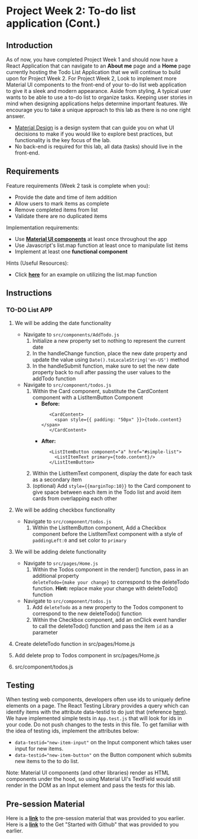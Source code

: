 # Project Week 2: To-do list application (Cont.)
## Introduction
As of now, you have completed Project Week 1 and should now have a React Application that can navigate to an **About me** page and a **Home** page currently hosting the Todo List Application that we will continue to build upon for Project Week 2. For Project Week 2, Look to implement more Material UI components to the front-end of your to-do list web application to give it a sleek and modern appearance. Aside from styling, A typical user wants to be able to use a to-do list to organize tasks. Keeping user stories in mind when designing applications helps determine important features. We encourage you to take a unique approach to this lab as there is no one right answer. 
- [Material Design](https://material.io/design/introduction) is a design system that can guide you on what UI decisions to make if you would like to explore best practices, but functionality is the key focus of the lab.
- No back-end is required for this lab, all data (tasks) should live in the front-end.

## Requirements
Feature requirements (Week 2 task is complete when you):
+ Provide the date and time of item addition
+ Allow users to mark items as complete
+ Remove completed items from list
+ Validate there are no duplicated items

Implementation requirements:
+ Use [**Material UI components**](https://material-ui.com/) at least once throughout the app
+ Use Javascript's list.map function at least once to manipulate list items
+ Implement at least one **functional component**

Hints (Useful Resources):
+ Click [**here**](https://reactjs.org/docs/lists-and-keys.html) for an example on utilizing the list.map function

## Instructions

### TO-DO List APP
1. We will be adding the date functionality
      + Navigate to `src/components/AddTodo.js`
        1. Initialize a new property set to nothing to represent the current date 
        2. In the handleChange function, place the new date property and update the value using `Date().toLocaleString('en-US')` method
        3. In the handleSubmit function, make sure to set the new date property back to null after passing the user values to the addTodo function
      + Navigate to `src/component/todos.js`
        1. Within the Card component, substitute the CardContent component with a ListItemButton Component
            + **Before:**
               ```
                  <CardContent>
                    <span style={{ padding: "50px" }}>{todo.content}</span>
                  </CardContent>
               ```
            + **After:**
               ```
                  <ListItemButton component="a" href="#simple-list">
                    <ListItemText primary={todo.content}/>
                  </ListItemButton>
                ```
        3. Within the ListItemText component, display the date for each task as a secondary item
        4. (optional) Add `style={{marginTop:10}}` to the Card component to give space between each item in the Todo list and avoid item cards from overlapping each other

2. We will be adding checkbox functionality
      + Navigate to `src/component/todos.js`
        1. Within the ListItemButton component, Add a Checkbox component before the ListItemText component with a style of `paddingLeft:0` and set color to `primary`
4. We will be adding delete functionality
      + Navigate to `src/pages/Home.js`
        1. Within the Todos component in the render() function, pass in an additional property\
           `deleteTodo={make your change}` to correspond to the deleteTodo function. **Hint:** replace make your change with deleteTodo() function
      + Navigate to `src/component/todos.js`
        1. Add `deleteTodo` as a new property to the Todos component to correspond to the new deleteTodo() function
        2. Within the Checkbox component, add an onClick event handler to call the deleteTodo() function and pass the item `id` as a parameter
4. Create deleteTodo function in src/pages/Home.js
5. Add delete prop to Todos component in src/pages/Home.js
6. src/component/todos.js

## Testing
When testing web components, developers often use ids to uniquely define elements on a page. The React Testing Library provides a query which can identify items with the attribute data-testid to do just that (reference [here](https://testing-library.com/docs/queries/bytestid/)). We have implemented simple tests in `App.test.js` that will look for ids in your code. Do not push changes to the tests in this file. To get familiar with the idea of testing ids, implement the attributes below:
+ `data-testid="new-item-input"` on the Input component which takes user input for new items.
+ `data-testid="new-item-button"` on the Button component which submits new items to the to do list.


Note: Material UI components (and other libraries) render as HTML components under the hood, so using Material UI's TextField would still render in the DOM as an Input element and pass the tests for this lab.

## Pre-session Material
Here is a [**link**](https://) to the pre-session material that was provided to you earlier.
Here is a [**link**](https://) to the Get "Started with Github" that was provided to you earlier. 
